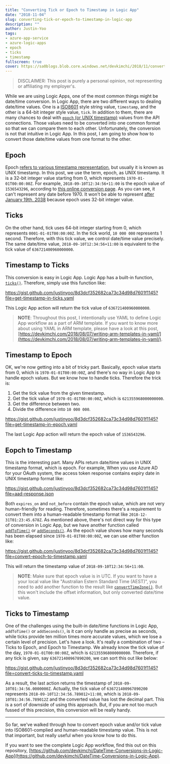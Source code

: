 ```yaml
---
title: "Converting Tick or Epoch to Timestamp in Logic App"
date: "2018-11-04"
slug: converting-tick-or-epoch-to-timestamp-in-logic-app
description: ""
author: Justin-Yoo
tags:
- azure-app-service
- azure-logic-apps
- epoch
- ticks
- timestamp
fullscreen: true
cover: https://sa0blogs.blob.core.windows.net/devkimchi/2018/11/converting-tick-or-epoch-to-timestamp-in-logic-app-00.png
---
```


> DISCLAIMER: This post is purely a personal opinion, not representing or affiliating my employer's.

While we are using Logic Apps, one of the most common things might be date/time conversion. In Logic App, there are two different ways to dealing date/time values. One is a [ISO8601](https://www.iso.org/iso-8601-date-and-time-format.html) style string value, `timestamp`, and the other is a 64-bit integer style value, `tick`. In addition to them, there are many chances to deal with [`epoch` (or UNIX timestamp)](https://en.wikipedia.org/wiki/Epoch_(reference_date)) values from the API connections. Those values need to be converted into one common format so that we can compare them to each other. Unfortunately, the conversion is not that intuitive in Logic App. In this post, I am going to show how to convert those date/time values from one format to the other.

## Epoch

Epoch [refers to various timestamp representation](https://en.wikipedia.org/wiki/Epoch_(reference_date)#Notable_epoch_dates_in_computing), but usually it is known as UNIX timestamp. In this post, we use the term, epoch, as UNIX timestamp. It is a 32-bit integer value starting from 0, which represents `1970-01-01T00:00:00Z`. For example, `2018-09-10T12:34:56+11:00` is the epoch value of `1536543296`, according to [this online conversion page](https://www.epochconverter.com/). As you can see, it can't represent any date before 1970. It won't be able to represent [after January 19th, 2038](https://www.epochconverter.com/) because epoch uses 32-bit integer value.

## Ticks

On the other hand, tick uses 64-bit integer starting from 0, which represents `0001-01-01T00:00:00Z`. In the tick world, `10 000 000` represents 1 second. Therefore, with this tick value, we control date/time value precisely. The same date/time value, `2018-09-10T12:34:56+11:00` is equivalent to the tick value of `636721400960000000`.

## Timestamp to Ticks

This conversion is easy in Logic App. Logic App has a built-in function, [`ticks()`](https://docs.microsoft.com/en-us/azure/logic-apps/workflow-definition-language-functions-reference#ticks). Therefore, simply use this function like:

https://gist.github.com/justinyoo/8d3dcf352682ca73c34d98d7601f1145?file=get-timestamp-in-ticks.yaml

This Logic App action will return the tick value of `636721400960000000`.

> **NOTE**: Throughout this post, I intentionally use YAML to define Logic App workflow as a part of ARM template. If you want to know more about using YAML in ARM template, please have a look at this post, [https://devkimchi.com/2018/08/07/writing-arm-templates-in-yaml/](https://devkimchi.com/2018/08/07/writing-arm-templates-in-yaml/).

## Timestamp to Epoch

OK, we're now getting into a bit of tricky part. Basically, epoch value starts from 0, which is `1970-01-01T00:00:00Z`, and there's no way in Logic App to handle epoch values. But we know how to handle ticks. Therefore the trick is:

1. Get the tick value from the given timestamp.
2. Get the tick value of `1970-01-01T00:00:00Z`, which is `621355968000000000`.
3. Get the difference between two.
4. Divide the difference into `10 000 000`.

https://gist.github.com/justinyoo/8d3dcf352682ca73c34d98d7601f1145?file=get-timestamp-in-epoch.yaml

The last Logic App action will return the epoch value of `1536543296`.

## Eopch to Timestamp

This is the interesting part. Many APIs return date/time values in UNIX timestamp format, which is epoch. For example, When you use Azure AD for your OAuth system, the access token response contains expiry date in UNIX timestamp format like:

https://gist.github.com/justinyoo/8d3dcf352682ca73c34d98d7601f1145?file=aad-response.json

Both `expires_on` and `not_before` contain the epoch value, which are not very human-friendly for reading. Therefore, sometimes there's a requirement to convert them into a human-readable timestamp format like `2018-12-31T01:23:45.678Z`. As mentioned above, there's not direct way for this type of conversion in Logic App, but we have another function called [`addToTime()`](https://docs.microsoft.com/en-us/azure/logic-apps/workflow-definition-language-functions-reference#addToTime) or [`addSeconds()`](https://docs.microsoft.com/en-us/azure/logic-apps/workflow-definition-language-functions-reference#addSeconds). As the epoch value shows how many seconds has been elapsed since `1970-01-01T00:00:00Z`, we can use either function like:

https://gist.github.com/justinyoo/8d3dcf352682ca73c34d98d7601f1145?file=convert-epoch-to-timestamp.yaml

This will return the timestamp value of `2018-09-10T12:34:56+11:00`.

> **NOTE**: Make sure that epoch value is in UTC. If you want to have a your local value like "Australian Estern Standard Time (AEST)", you need to add another function to the result like [`convertTimeZone()`](https://docs.microsoft.com/en-us/azure/logic-apps/workflow-definition-language-functions-reference#convertTimeZone). But this won't include the offset information, but only converted date/time value.

## Ticks to Timestamp

One of the challenges using the built-in date/time functions in Logic App, `addToTime()` or `addSeconds()`, is it can only handle as precise as seconds, while ticks provide ten million times more accurate values, which we lose a certain level of precision. Let's have a look. It's really a combination of two – Ticks to Epoch, and Epoch to Timestamp. We already know the tick value of the day, `1970-01-01T00:00:00Z`, which is `621355968000000000`. Therefore, if any tick is given, say `636721400967890200`, we can sort this out like below:

https://gist.github.com/justinyoo/8d3dcf352682ca73c34d98d7601f1145?file=convert-ticks-to-timestamp.yaml

As a result, the last action returns the timestamp of `2018-09-10T01:34:56.0000000Z`. Actually, the tick value of `636721400967890200` represents `2018-09-10T12:34:56.789012+11:00`, which is `2018-09-10T01:34:56.789012Z` and the converted value has lost the decimal part. This is a sort of downside of using this approach. But, if you are not too much fussed of this precision, this conversion will be really handy.

* * *

So far, we've walked through how to convert epoch value and/or tick value into ISO8601-complied and human-readable timestamp value. This is not that important, but really useful when you know how to do this.

If you want to see the complete Logic App workflow, find this out on this repository, [https://github.com/devkimchi/DateTime-Conversions-in-Logic-App](https://github.com/devkimchi/DateTime-Conversions-in-Logic-App).
